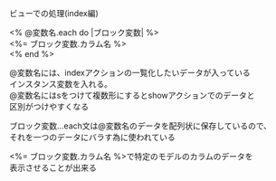 ビューでの処理(index編)

<% @変数名.each do |ブロック変数| %><br>
  <%= ブロック変数.カラム名 %><br>
<% end %><br>

@変数名には、indexアクションの一覧化したいデータが入っている<br>
インスタンス変数を入れる。<br>
@変数名にはsをつけて複数形にするとshowアクションでのデータと<br>
区別がつけやすくなる<br>

ブロック変数…each文は@変数名のデータを配列状に保存しているので、<br>
それを一つのデータにバラす為に使われている<br>

<%= ブロック変数.カラム名 %>で特定のモデルのカラムのデータを<br>
表示させることが出来る
